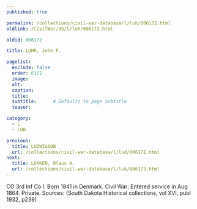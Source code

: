 ```yaml
---
published: true

permalink: /collections/civil-war-database/l/luh/006172.html
oldlink: /CivilWar/db/l/luh/006172.html

oldid: 006172

title: LUHR, John F.

pagelist:
  exclude: false
  order: 6172
  image: 
  alt:
  caption:
  title:
  subtitle:      # Defaults to page subtitle
  teaser:

category: 
  - L 
  - LUH

previous:
  title: LUDWIGSON
  url: /collections/civil-war-database/l/lud/006171.html  
next:
  title: LUKKEN, Olaus H.
  url: /collections/civil-war-database/l/luk/006173.html   
---
```

CO 3rd Inf Co I. Born 1841 in Denmark. Civil War: Entered service in Aug 1864. Private. Sources: (South Dakota Historical collections, vol XVI, publ 1932, p239)